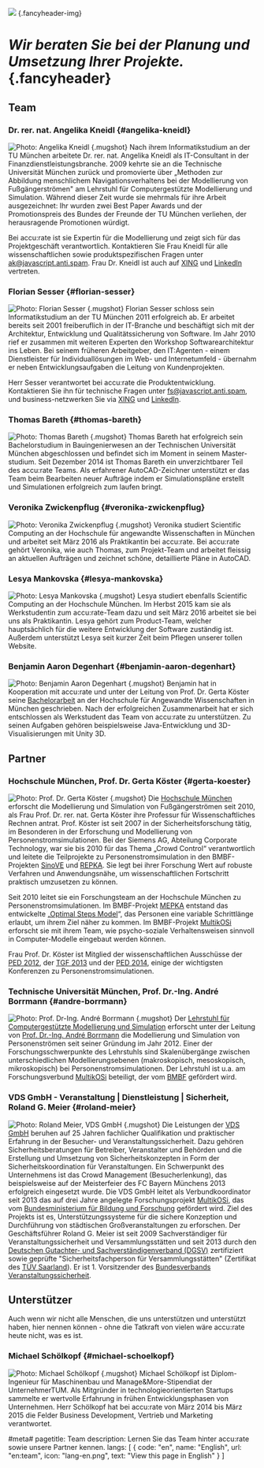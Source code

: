 ![](/img/accurate-bild-team.jpg) {.fancyheader-img}
# *Wir beraten Sie bei der Planung und Umsetzung Ihrer Projekte.* {.fancyheader}

## Team

### Dr. rer. nat. Angelika Kneidl {#angelika-kneidl}

![Photo: Angelika Kneidl](/img/team/team-ak.jpg) {.mugshot}
Nach ihrem Informatik&shy;studium an der TU München arbeitete Dr. rer. nat. Angelika Kneidl als IT-Consultant in der Finanz&shy;dienst&shy;leistungs&shy;branche.
2009 kehrte sie an die Technische Universität München zurück und promovierte über „Methoden zur Abbildung menschlichem Navigations&shy;verhaltens bei der Modellierung von Fußgänger&shy;strömen" am Lehrstuhl für Computer&shy;gestützte Modellierung und Simulation.
Während dieser Zeit wurde sie mehrmals für ihre Arbeit ausgezeichnet: Ihr wurden zwei Best Paper Awards und der Promotionspreis des Bundes der Freunde der TU München verliehen, der herausragende Promotionen würdigt.

Bei accu:rate ist sie Expertin für die Modellierung und zeigt sich für das Projektgeschäft verantwortlich. Kontaktieren Sie Frau Kneidl für alle wissenschaftlichen sowie produktspezifischen Fragen unter <span class="mailadresse" data-to="ak">ak@javascript.anti.spam</span>.
Frau Dr. Kneidl ist auch auf [XING](https://www.xing.com/profile/Angelika_Kneidl) und [LinkedIn](https://de.linkedin.com/in/dr-angelika-kneidl-aabb95a8) vertreten.


### Florian Sesser {#florian-sesser}

![Photo: Florian Sesser](/img/team/team-fs.jpg) {.mugshot}
Florian Sesser schloss sein Informatikstudium an der TU München 2011 erfolgreich ab.
Er arbeitet bereits seit 2001 freiberuflich in der IT-Branche und beschäftigt sich mit der Architektur, Entwicklung und Qualitätssicherung von Software.
Im Jahr 2010 rief er zusammen mit weiteren Experten den Workshop Softwarearchitektur ins Leben.
Bei seinem früheren Arbeitgeber, den IT:Agenten - einem Dienstleister für Individuallösungen im Web- und Internetumfeld - übernahm er neben Entwicklungsaufgaben die Leitung von Kundenprojekten.

Herr Sesser verantwortet bei accu:rate die Produktentwicklung.
Kontaktieren Sie ihn für technische Fragen unter <span class="mailadresse" data-to="fs">fs@javascript.anti.spam</span>, und business-netzwerken Sie via [XING](https://www.xing.com/profile/Florian_Sesser) und [LinkedIn](https://de.linkedin.com/in/florian-sesser-88a6aab5).


### Thomas Bareth {#thomas-bareth}

![Photo: Thomas Bareth](/img/team/team-tom.jpg) {.mugshot}
Thomas Bareth hat erfolgreich sein Bachelorstudium in Bauingenierwesen an der Technischen Universität München abgeschlossen und befindet sich im Moment in seinem Master-studium. Seit Dezember 2014 ist Thomas Bareth ein unverzichtbarer Teil des accu:rate Teams. Als erfahrener AutoCAD-Zeichner unterstützt er das Team beim Bearbeiten neuer Aufträge indem er Simulationspläne erstellt und Simulationen erfolgreich zum laufen bringt.


### Veronika Zwickenpflug {#veronika-zwickenpflug}

![Photo: Veronika Zwickenpflug](/img/team/team-vroni.jpg) {.mugshot}
Veronika studiert Scientific Computing an der Hochschule für angewandte Wissenschaften in München und arbeitet seit März 2016 als Praktikantin bei accu:rate.
Bei accu:rate gehört Veronika, wie auch Thomas, zum Projekt-Team und arbeitet fleissig an aktuellen Aufträgen und zeichnet schöne, detaillierte Pläne in AutoCAD.


### Lesya Mankovska {#lesya-mankovska}

![Photo: Lesya Mankovska](/img/team/team-lm.jpg) {.mugshot}
Lesya studiert ebenfalls Scientific Computing an der Hochschule München. Im Herbst 2015 kam sie als Werkstudentin zum accu:rate-Team dazu und seit März 2016 arbeitet sie bei uns als Praktikantin. Lesya gehört zum Product-Team, welcher hauptsächlich für die weitere Entwicklung der Software zuständig ist. Außerdem unterstützt Lesya seit kurzer Zeit beim Pflegen unserer tollen Website.


### Benjamin Aaron Degenhart {#benjamin-aaron-degenhart}

![Photo: Benjamin Aaron Degenhart](/img/team/team-ben.jpg) {.mugshot}
Benjamin hat in Kooperation mit accu:rate und unter der Leitung von Prof. Dr. Gerta Köster seine [Bachelorarbeit](http://bvbm1.bib-bvb.de/view/action/singleViewer.do?dvs=1460107240471~101) an der Hochschule für Angewandte Wissenschaften in München geschrieben. Nach der erfolgreichen Zusammenarbeit hat er sich entschlossen als Werkstudent das Team von accu:rate zu unterstützen. Zu seinen Aufgaben gehören beispielsweise Java-Entwicklung und 3D-Visualisierungen mit Unity 3D.


## Partner

### Hochschule München, Prof. Dr. Gerta Köster {#gerta-koester}

![Photo: Prof. Dr. Gerta Köster](/img/team/team-koester.jpg) {.mugshot}
Die [Hochschule München](http://www.cs.hm.edu/die_fakultaet/ansprechpartner/professoren/koester/index.de.html) erforscht die Modellierung und Simulation von Fußgängerströmen seit 2010, als Frau Prof. Dr. rer. nat. Gerta Köster ihre Professur für Wissenschaftliches Rechnen antrat.
Prof. Köster ist seit 2007 in der Sicherheitsforschung tätig, im Besonderen in der Erforschung und Modellierung von Personenstromsimulationen.
Bei der Siemens AG, Abteilung Corporate Technology, war sie bis 2010 für das Thema „Crowd Control“ verantwortlich und leitete die Teilprojekte zu Personenstromsimulation in den BMBF-Projekten [SinoVE](http://www.bmbf.de/de/22453.php) und [REPKA](http://www.bmbf.de/de/22399.php).
Sie legt bei ihrer Forschung Wert auf robuste Verfahren und Anwendungsnähe, um wissenschaftlichen Fortschritt praktisch umzusetzen zu können.

Seit 2010 leitet sie ein Forschungsteam an der Hochschule München zu Personenstromsimulationen.
Im BMBF-Projekt [MEPKA](http://www.cs.hm.edu/aktuelles/news/newsarchiv2008/news_detailseite_19648.de.html) entstand das entwickelte „[Optimal Steps Model](http://journals.aps.org/pre/abstract/10.1103/PhysRevE.86.046108)“, das Personen eine variable Schrittlänge erlaubt, um ihrem Ziel näher zu kommen.
Im BMBF-Projekt [MultikOSi](http://www.multikosi.de/teilvorhaben-der-hm) erforscht sie mit ihrem Team, wie psycho-soziale Verhaltensweisen sinnvoll in Computer-Modelle eingebaut werden können.

Frau Prof. Dr. Köster ist Mitglied der wissenschaftlichen Ausschüsse der [PED 2012](http://www.ivt.ethz.ch/news/archive/20120606_conference_ped_2012//), der [TGF 2013](http://www.fz-juelich.de/conferences/tgf13/EN/Home/home_node.html) und der [PED 2014](http://www.ped2014.nl/en), einige der wichtigsten Konferenzen zu Personenstromsimulationen.


### Technische Universität München, Prof. Dr.-Ing. André Borrmann {#andre-borrmann}

![Photo: Prof. Dr-Ing. André Borrmann](/img/team/team-borrmann.jpg) {.mugshot}
Der [Lehrstuhl für Computergestützte Modellierung und Simulation](https://www.cms.bgu.tum.de/) erforscht unter der Leitung von [Prof. Dr.-Ing. André Borrmann](https://www.cms.bgu.tum.de/de/team/borrmann) die Modellierung und Simulation von Personenströmen seit seiner Gründung im Jahr 2012.
Einer der Forschungsschwerpunkte des Lehrstuhls sind Skalenübergänge zwischen unterschiedlichen Modellierungsebenen (makroskopisch, mesoskopisch, mikroskopisch) bei Personenstromsimulationen.
Der Lehrstuhl ist u.a. am Forschungsverbund [MultikOSi](http://www.multikosi.de/) beteiligt, der vom [BMBF](http://www.bmbf.de) gefördert wird.


### VDS GmbH - Veranstaltung | Dienstleistung | Sicherheit, Roland G. Meier {#roland-meier}

![Photo: Roland Meier, VDS GmbH](/img/team/team-pankow.jpg) {.mugshot}
Die Leistungen der [VDS GmbH](http://www.vds-veranstaltung.de/) beruhen auf 25 Jahren fachlicher Qualifikation und praktischer Erfahrung in der Besucher- und Veranstaltungssicherheit.
Dazu gehören Sicherheitsberatungen für Betreiber, Veranstalter und Behörden und die Erstellung und Umsetzung von Sicherheitskonzepten in Form der Sicherheitskoordination für Veranstaltungen.
Ein Schwerpunkt des Unternehmens ist das Crowd Management (Besucherlenkung), das beispielsweise auf der Meisterfeier des FC Bayern Münchens 2013 erfolgreich eingesetzt wurde.
Die VDS GmbH leitet als Verbundkoordinator seit 2013 das auf drei Jahre angelegte Forschungsprojekt [MultikOSi](http://www.multikosi.de/), das vom [Bundesministerium für Bildung und Forschung](http://www.bmbf.de/) gefördert wird. Ziel des Projekts ist es, Unterstützungssysteme für die sichere Konzeption und Durchführung von städtischen Großveranstaltungen zu erforschen.
Der Geschäftsführer Roland G. Meier ist seit 2009 Sachverständiger für Veranstaltungssicherheit und Versammlungsstätten und seit 2013 durch den [Deutschen Gutachter- und Sachverständigenverband (DGSV)](http://www.dgusv.de/) zertifiziert sowie geprüfte "Sicherheitsfachperson für Versammlungsstätten" (Zertifikat des [TÜV Saarland](http://www.tuev-saar.net/)). Er ist 1. Vorsitzender des [Bundesverbands Veranstaltungssicherheit](http://bvvs.org/).



## Unterstützer

Auch wenn wir nicht alle Menschen, die uns unterstützen und unterstützt haben, hier nennen können - ohne die Tatkraft von vielen wäre accu:rate heute nicht, was es ist.


### Michael Schölkopf {#michael-schoelkopf}

![Photo: Michael Schölkopf](/img/team/team-ms.png) {.mugshot}
Michael Schölkopf ist Diplom-Ingenieur für Maschinenbau und Manage&More-Stipendiat der UnternehmerTUM.
Als Mitgründer in technologie&shy;orientierten Startups sammelte er wertvolle Erfahrung in frühen Entwicklungsphasen von Unternehmen.
Herr Schölkopf hat bei accu:rate von März 2014 bis März 2015 die Felder Business Development, Vertrieb und Marketing verantwortet.




#meta#
pagetitle: Team
description: Lernen Sie das Team hinter accu:rate sowie unsere Partner kennen.
langs: [
    { code: "en", name: "English", url: "en:team", icon: "lang-en.png", text: "View this page in English" }
]

